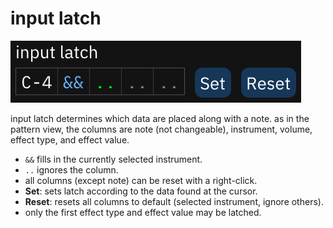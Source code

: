 # input latch

![input latch menu item](inputlatch.png)

input latch determines which data are placed along with a note. as in the pattern view, the columns are note (not changeable), instrument, volume, effect type, and effect value.
- `&&` fills in the currently selected instrument.
- `..` ignores the column.
- all columns (except note) can be reset with a right-click.
- **Set**: sets latch according to the data found at the cursor.
- **Reset**: resets all columns to default (selected instrument, ignore others).
- only the first effect type and effect value may be latched.
